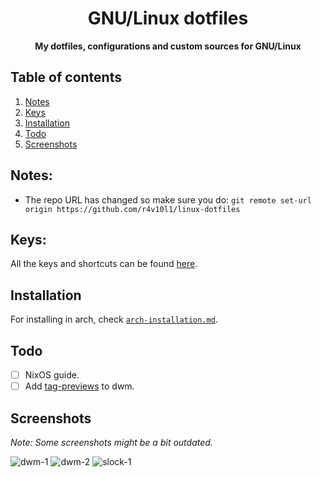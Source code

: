 <div align="center">
    <h1>GNU/Linux dotfiles</h1>
	<b>My dotfiles, configurations and custom sources for GNU/Linux</b>
</div>

## Table of contents
1. [Notes](#notes)
2. [Keys](#keys)
3. [Installation](#installation)
4. [Todo](#todo)
5. [Screenshots](#screenshots)

## Notes:
- The repo URL has changed so make sure you do: `git remote set-url origin https://github.com/r4v10l1/linux-dotfiles`

## Keys:
All the keys and shortcuts can be found [here](https://github.com/r4v10l1/arch-dotfiles/blob/main/dwm-cheatsheet.md).

## Installation
For installing in arch, check [`arch-installation.md`](arch-installation.md).

## Todo
- [ ] NixOS guide.
- [ ] Add [tag-previews](https://dwm.suckless.org/patches/tag-previews/) to dwm.

## Screenshots
*Note: Some screenshots might be a bit outdated.*

![dwm-1](https://user-images.githubusercontent.com/29655971/184676058-3b21db3a-724b-4469-bc03-4af3b329740f.png)
![dwm-2](https://user-images.githubusercontent.com/29655971/184675847-9001b39c-4e7a-4a5b-a8f5-dabe1d50e107.png)
![slock-1](https://user-images.githubusercontent.com/29655971/184675917-acc63265-702d-468b-9d0c-e0784d9f970a.png)
